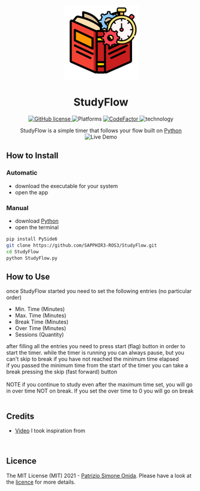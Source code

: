 <div align="center">
    <img alt = "Logo" height = "200" src = "Icon.png">
    <h1>StudyFlow</h1>
    <a href="https://github.com/SAPPHIR3-ROS3/StudyFlow">
        <img alt="GitHub license" src="https://img.shields.io/github/license/SAPPHIR3-ROS3/StudyFlow?label=Licence">
    </a>
    <img alt="Platforms" src = "https://img.shields.io/badge/platform-win--64%20%7C%20linux--64%20%7C%20osx%20%7C%20macOS-blue">
    <a href="https://www.codefactor.io/repository/github/sapphir3-ros3/studyflow">
        <img src="https://www.codefactor.io/repository/github/sapphir3-ros3/studyflow/badge" alt="CodeFactor" />
        </a>
    <img alt="technology" src = "https://img.shields.io/badge/language-python%203-blue"/>
</div>
<p align = "center">
    StudyFlow is a simple timer that follows your flow built on <a href ="https://www.python.org/">Python</a><br>
    <img alt = "Live Demo" src = "http://g.recordit.co/ixjMho2cGS.gif"/>
</p>

## How to Install
### Automatic
* download the executable for your system
* open the app
### Manual
* download <a href ="https://www.python.org/">Python</a><br>
* open the terminal
```sh
pip install PySide6
git clone https://github.com/SAPPHIR3-ROS3/StudyFlow.git
cd StudyFlow
python StudyFlow.py
```

## How to Use
once StudyFlow started you need to set the following entries (no particular order)
* Min. Time (Minutes)
* Max. Time (Minutes)
* Break Time (Minutes)
* Over Time (Minutes)
* Sessions (Quantity)
<div>
after filling all the entries you need to press start (flag) button in order to start the timer. while the timer is running you can always pause, but you can't skip to break if you have not reached the minimum time elapsed<br>
if you passed the minimum time  from the start of the timer you can take a break pressing the skip (fast forward) button<br><br>
NOTE  
if you continue to study even after the maximum time set, you will go in over time NOT on break. If you set the over time to 0 you will go on break
</div>
<br>

## Credits
* <a href = "https://www.youtube.com/watch?v=bUjGZJIgse0&ab_channel=JoshChen">Video</a> I took inspiration from
<br>

## Licence

The MIT License (MIT) 2021 - <a href = "https://github.com/SAPPHIR3-ROS3">Patrizio Simone Onida</a>. Please have a look at the <a href = "LICENSE">licence</a> for more details.
